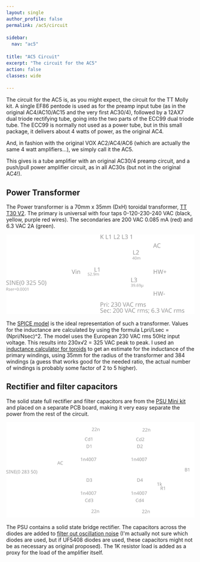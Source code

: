 ```yaml
---
layout: single
author_profile: false
permalink: /ac5/circuit

sidebar:
  nav: "ac5"

title: "AC5 Circuit"
excerpt: "The circuit for the AC5"
action: false
classes: wide

---
```

The circuit for the AC5 is, as you might expect, the circuit for the TT Molly kit. A single EF86 pentode is used as for the preamp input tube (as in the original AC4/AC10/AC15 and the very first AC30/4), followed by a 12AX7 dual triode rectifying tube, going into the two parts of the ECC99 dual triode tube. The ECC99 is normally not used as a power tube, but in this small package, it delivers about 4 watts of power, as the original AC4.

And, in fashion with the original VOX AC2/AC4/AC6 (which are actually the same 4 watt amplifiers...), we simply call it the AC5.

This gives is a tube amplifier with an original AC30/4 preamp circuit, and a push/pull power amplifier circuit, as in all AC30s (but not in the original AC4!).

## Power Transformer

The Power transformer is a 70mm x 35mm (DxH) toroidal transformer, [TT T30 V2](https://www.tube-town.net/ttstore/toroidal-30va-8808.html). The primary is universal with four taps 0-120-230-240 VAC (black, yellow, purple red wires). The secondaries are 200 VAC 0.085 mA (red) and 6.3 VAC 2A (green).

![](/assets/images/ac5/pt.svg)

The [SPICE model](/assets/spice/pt.asc) is the ideal representation of such a transformer. Values for the inductance are calculated by using the formula Lpri/Lsec = (Npri/Nsec)^2. The model uses the European 230 VAC rms 50Hz input voltage. This results into 230x√2 = 325 VAC peak to peak. I used an [inductance calculator for toroids](http://hyperphysics.phy-astr.gsu.edu/hbase/magnetic/indtor.html) to get an estimate for the inductance of the primary windings, using 35mm for the radius of the transformer and 384 windings (a guess that works good for the needed ratio, the actual number of windings is probably some factor of 2 to 5 higher).

## Rectifier and filter capacitors

The solid state full rectifier and filter capacitors are from the [PSU Mini kit](https://www.tube-town.net/info/datenblaetter/kits/kit-psumini-doc.pdf) and placed on a separate PCB board, making it very easy separate the power from the rest of the circuit.

![](/assets/images/ac5/psu.svg)

The PSU contains a solid state bridge rectifier. The capacitors across the diodes are added to [filter out oscillation noise](https://www.vintage-radio.net/forum/showthread.php?p=1126978) (I'm actually not sure which diodes are used, but if UF5408 diodes are used, these capacitors might not be as necessary as original proposed). The 1K resistor load is added as a proxy for the load of the amplifier itself.
